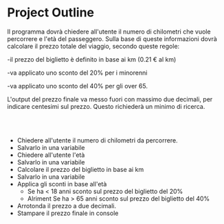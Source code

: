 # Project Outline

Il programma dovrà chiedere all'utente il numero di chilometri che vuole percorrere e l'età del passeggero.
Sulla base di queste informazioni dovrà calcolare il prezzo totale del viaggio, secondo queste regole:

-il prezzo del biglietto è definito in base ai km (0.21 € al km)

-va applicato uno sconto del 20% per i minorenni

-va applicato uno sconto del 40% per gli over 65.

L'output del prezzo finale va messo fuori con massimo due decimali, per indicare centesimi sul prezzo. Questo richiederà un minimo di ricerca.

<br>
<br>

- Chiedere all'utente il numero di chilometri da percorrere.
- Salvarlo in una variabile
- Chiedere all'utente l'età
- Salvarlo in una variabile
- Calcolare il prezzo del biglietto in base ai km
- Salvarlo in una variabile
- Applica gli sconti in base all'età
  - Se ha < 18 anni sconto sul prezzo del biglietto del 20%
  - Alriment Se ha > 65 anni sconto sul prezzo del biglietto del 40%
- Arrotonda il prezzo a due decimali.
- Stampare il prezzo finale in console
